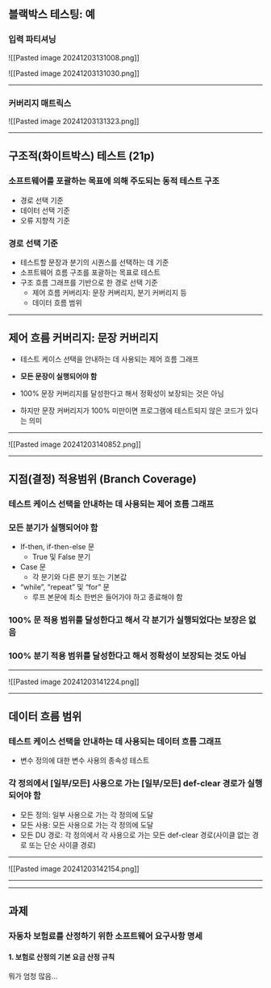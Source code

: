 ## 블랙박스 테스팅: 예
### 입력 파티셔닝
![[Pasted image 20241203131008.png]]

![[Pasted image 20241203131030.png]]

---
### 커버리지 매트릭스
![[Pasted image 20241203131323.png]]

---
## 구조적(화이트박스) 테스트 (21p)
### 소프트웨어를 포괄하는 목표에 의해 주도되는 동적 테스트 구조
- 경로 선택 기준
- 데이터 선택 기준
- 오류 지향적 기준

### **경로 선택 기준**
- 테스트할 문장과 분기의 시퀀스를 선택하는 데 기준
- 소프트웨어 흐름 구조를 포괄하는 목표로 테스트
- 구조 흐름 그래프를 기반으로 한 경로 선택 기준
	- 제어 흐름 커버리지: 문장 커버리지, 분기 커버리지 등
	- 데이터 흐름 범위

---
## 제어 흐름 커버리지: 문장 커버리지
- 테스트 케이스 선택을 안내하는 데 사용되는 제어 흐름 그래프
- **모든 문장이 실행되어야 함**

- 100% 문장 커버리지를 달성한다고 해서 정확성이 보장되는 것은 아님
- 하지만 문장 커버리지가 100% 미만이면 프로그램에 테스트되지 않은 코드가 있다는 의미

---
![[Pasted image 20241203140852.png]]

---
## 지점(결정) 적용범위 (Branch Coverage)
### 테스트 케이스 선택을 안내하는 데 사용되는 제어 흐름 그래프
### 모든 분기가 실행되어야 함
- If-then, if-then-else 문
	- True 및 False 분기
- Case 문
	- 각 분기와 다른 분기 또는 기본값
- “while”, “repeat” 및 “for” 문
	- 루프 본문에 최소 한번은 들어가야 하고 종료해야 함

### 100% 문 적용 범위를 달성한다고 해서 각 분기가 실행되었다는 보장은 없음

### 100% 분기 적용 범위를 달성한다고 해서 정확성이 보장되는 것도 아님

---
![[Pasted image 20241203141224.png]]

---
## 데이터 흐름 범위
### 테스트 케이스 선택을 안내하는 데 사용되는 데이터 흐름 그래프
- 변수 정의에 대한 변수 사용의 종속성 테스트

### 각 정의에서 [일부/모든] 사용으로 가는 [일부/모든] def-clear 경로가 실행되어야 함
- 모든 정의: 일부 사용으로 가는 각 정의에 도달
- 모든 사용: 모든 사용으로 가는 각 정의에 도달
- 모든 DU 경로: 각 정의에서 각 사용으로 가는 모든 def-clear 경로(사이클 없는 경로 또는 단순 사이클 경로)

---
![[Pasted image 20241203142154.png]]

---











---
## 과제
### 자동차 보험료를 산정하기 위한 소프트웨어 요구사항 명세
#### 1. 보험로 산정의 기본 요금 산정 규칙

뭐가 엄청 많음...
